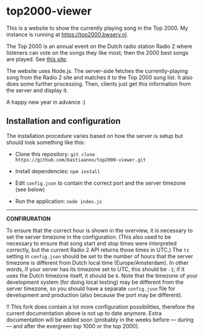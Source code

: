 # top2000-viewer

  

This is a website to show the currently playing song in the Top 2000. My instance is running at https://top2000.bwserv.nl.

  

The Top 2000 is an annual event on the Dutch radio station Radio 2 where listeners can vote on the songs they like most; then the 2000 best songs are played. See [this site](http://www.radio2.nl/top2000).

  

The website uses Node.js. The server-side fetches the currently-playing song from the Radio 2 site and matches it to the Top 2000 song list. It also does some further processing. Then, clients just get this information from the server and display it.

  

A happy new year in advance :)

  

## Installation and configuration

  

The installation procedure varies based on how the server is setup but should look something like this:

  

* Clone this repository: `git clone https://github.com/bastiaanno/top2000-viewer.git`

* Install dependencies: `npm install`

* Edit `config.json` to contain the correct port and the server timezone (see below)

* Run the application: `node index.js`

  
---------
**CONFIRURATION**

To ensure that the correct hour is shown in the overview, it is necessary to set the server timezone in the configuration. (This also used to be necessary to ensure that song start and stop times were interpreted correctly, but the current Radio 2 API returns those times in UTC.) The `tz` setting in `config.json` should be set to the number of hours that the server timezone is different from Dutch local time (Europe/Amsterdam). In other words, if your server has its timezone set to UTC, this should be `-1`; if it uses the Dutch timezone itself, it should be `0`. Note that the timezone of your development system (for doing local testing) may be different from the server timezone, so you should have a separate `config.json` file for development and production (also because the port may be different).

!! This fork does contain a lot more configuration possibilities, therefore the current documentation above is not up to date anymore. Extra documentation will be added soon (probably in the weeks before –– during  –– and after the evergreen top 1000 or the top 2000).
